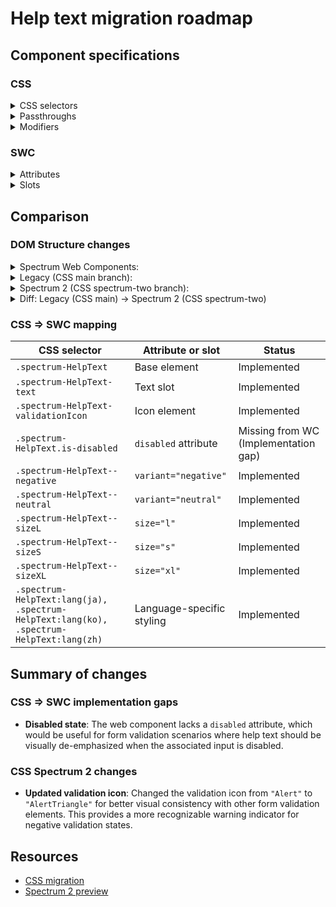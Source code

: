 # Help text migration roadmap

## Component specifications

### CSS

<details>
<summary>CSS selectors</summary>

- `.spectrum-HelpText`
- `.spectrum-HelpText .spectrum-HelpText-text`
- `.spectrum-HelpText .spectrum-HelpText-validationIcon`
- `.spectrum-HelpText.is-disabled`
- `.spectrum-HelpText.is-disabled .spectrum-HelpText-text`
- `.spectrum-HelpText.is-disabled .spectrum-HelpText-validationIcon`
- `.spectrum-HelpText.spectrum-HelpText--negative`
- `.spectrum-HelpText.spectrum-HelpText--negative .spectrum-HelpText-text`
- `.spectrum-HelpText.spectrum-HelpText--negative .spectrum-HelpText-validationIcon`
- `.spectrum-HelpText.spectrum-HelpText--neutral`
- `.spectrum-HelpText.spectrum-HelpText--neutral .spectrum-HelpText-text`
- `.spectrum-HelpText.spectrum-HelpText--neutral .spectrum-HelpText-validationIcon`
- `.spectrum-HelpText.spectrum-HelpText--sizeL`
- `.spectrum-HelpText.spectrum-HelpText--sizeS`
- `.spectrum-HelpText.spectrum-HelpText--sizeXL`
- `.spectrum-HelpText:lang(ja)`
- `.spectrum-HelpText:lang(ko)`
- `.spectrum-HelpText:lang(zh)`

</details>

<details>
<summary>Passthroughs</summary>

None found for this component.

</details>

<details>
<summary>Modifiers</summary>

- `--mod-helptext-bottom-edge-to-workflow-icon`
- `--mod-helptext-bottom-to-text`
- `--mod-helptext-content-color-default`
- `--mod-helptext-font-family`
- `--mod-helptext-font-size`
- `--mod-helptext-font-style`
- `--mod-helptext-font-weight`
- `--mod-helptext-icon-color-default`
- `--mod-helptext-icon-size`
- `--mod-helptext-line-height`
- `--mod-helptext-line-height-cjk`
- `--mod-helptext-min-height`
- `--mod-helptext-text-to-visual`
- `--mod-helptext-top-edge-to-workflow-icon`
- `--mod-helptext-top-to-text`

</details>

### SWC

<details>
<summary>Attributes</summary>

- `icon` (Boolean) - Whether to show the validation icon
- `variant` (String) - Visual variant: 'neutral' or 'negative'

</details>

<details>
<summary>Slots</summary>

- Default slot - Text content of the help text

</details>

## Comparison

### DOM Structure changes

<details>
<summary>Spectrum Web Components:</summary>

```html
<sp-icon-alert class="icon"></sp-icon-alert>
<div class="text"><slot></slot></div>
```

</details>

<details>
<summary>Legacy (CSS main branch):</summary>

```html
<div class="spectrum-HelpText spectrum-HelpText--sizeM">
    <sp-icon-alert class="spectrum-HelpText-validationIcon"></sp-icon-alert>
    <div class="spectrum-HelpText-text">Help text content</div>
</div>
```

</details>

<details>
<summary>Spectrum 2 (CSS spectrum-two branch):</summary>

```html
<div class="spectrum-HelpText spectrum-HelpText--sizeM">
    <sp-icon-alert class="spectrum-HelpText-validationIcon"></sp-icon-alert>
    <div class="spectrum-HelpText-text">Help text content</div>
</div>
```

</details>

<details>
<summary>Diff: Legacy (CSS main) → Spectrum 2 (CSS spectrum-two)</summary>

### HTML Output Comparison

**Legacy (CSS main branch) - Negative variant:**

```html
<div
    class="spectrum-HelpText spectrum-HelpText--sizeM spectrum-HelpText--negative"
>
    <sp-icon-alert class="spectrum-HelpText-validationIcon"></sp-icon-alert>
    <div class="spectrum-HelpText-text">Help text content</div>
</div>
```

**Spectrum 2 (CSS spectrum-two branch) - Negative variant:**

```html
<div
    class="spectrum-HelpText spectrum-HelpText--sizeM spectrum-HelpText--negative"
>
    <sp-icon-alerttriangle
        class="spectrum-HelpText-validationIcon"
    ></sp-icon-alerttriangle>
    <div class="spectrum-HelpText-text">Help text content</div>
</div>
```

### Key Changes in HTML Structure

1. **Updated validation icon**: Changed from `sp-icon-alert` to `sp-icon-alerttriangle` for better visual consistency with other form validation elements
2. **Enhanced text alignment**: Added support for custom text alignment through CSS custom properties (`--mod-helptext-align-text`)

</details>

### CSS => SWC mapping

| CSS selector                                                                            | Attribute or slot         | Status          |
| --------------------------------------------------------------------------------------- | ------------------------- | --------------- |
| `.spectrum-HelpText`                                                                    | Base element              | Implemented     |
| `.spectrum-HelpText-text`                                                               | Text slot                 | Implemented     |
| `.spectrum-HelpText-validationIcon`                                                     | Icon element              | Implemented     |
| `.spectrum-HelpText.is-disabled`                                                        | `disabled` attribute      | Missing from WC (Implementation gap) |
| `.spectrum-HelpText--negative`                                                          | `variant="negative"`      | Implemented     |
| `.spectrum-HelpText--neutral`                                                           | `variant="neutral"`       | Implemented     |
| `.spectrum-HelpText--sizeL`                                                             | `size="l"`                | Implemented     |
| `.spectrum-HelpText--sizeS`                                                             | `size="s"`                | Implemented     |
| `.spectrum-HelpText--sizeXL`                                                            | `size="xl"`               | Implemented     |
| `.spectrum-HelpText:lang(ja), .spectrum-HelpText:lang(ko), .spectrum-HelpText:lang(zh)` | Language-specific styling | Implemented     |

## Summary of changes

### CSS => SWC implementation gaps

- **Disabled state**: The web component lacks a `disabled` attribute, which would be useful for form validation scenarios where help text should be visually de-emphasized when the associated input is disabled.

### CSS Spectrum 2 changes

- **Updated validation icon**: Changed the validation icon from `"Alert"` to `"AlertTriangle"` for better visual consistency with other form validation elements. This provides a more recognizable warning indicator for negative validation states.

## Resources

- [CSS migration](https://github.com/adobe/spectrum-css/pull/3628)
- [Spectrum 2 preview](https://spectrumcss.z13.web.core.windows.net/pr-2352/index.html?path=/docs/components-help-text--docs)
